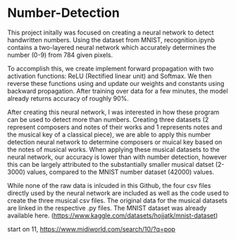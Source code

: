 # Number-Detection

This project initally was focused on creating a neural network to detect handwritten numbers. Using the dataset from MNIST, recognition.ipynb contains a two-layered neural network 
which accurately determines the number (0-9) from 784 given pixels.

To accomplish this, we create implement forward propagation with two activation functions: ReLU (Rectified linear unit) and Softmax. We then reverse these functions using and update 
our weights and constants using backward propagation. After training over data for a few minutes, the model already returns accuracy of roughly 90%.

After creating this neural network, I was interested in how these program can be used to detect more than numbers. Creating three datasets (2 represent composers and notes of their
works and 1 represents notes and the musical key of a classical piece), we are able to apply this number detection neural network to determine composers or muical key based on the
notes of musical works. When applying these musical datasets to the neural network, our accuracy is lower than with number detection, however this can be largely attributed to
the substantially smaller musical datset (2-3000) values, compared to the MNIST number dataset (42000) values.

While none of the raw data is inlcuded in this Github, the four csv files directly used by the neural network are included as well as the code used to create the three musical csv files.
The original data for the musical datasets are linked in the respective .py files. The MNIST dataset was already available here. (https://www.kaggle.com/datasets/hojjatk/mnist-dataset)


start on 11, https://www.midiworld.com/search/10/?q=pop